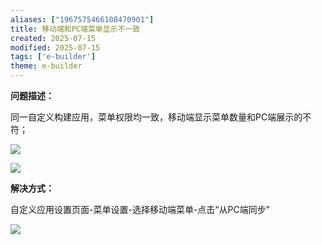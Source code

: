 ```yaml
---
aliases: ["1967575466108470901"]
title: 移动端和PC端菜单显示不一致
created: 2025-07-15
modified: 2025-07-15
tags: ['e-builder']
theme: e-builder
---
```


**问题描述：**

同一自定义构建应用，菜单权限均一致，移动端显示菜单数量和PC端展示的不符；

![](df7ec99f795548ba88ae2327c5abf413.jpg)

![](4dcd353b65910f36ebbfd95865e2367e.jpg)

**解决方式：**

自定义应用设置页面-菜单设置-选择移动端菜单-点击“从PC端同步”

![](7b7fb765c57080b21e8270408c72f9c4.jpg)